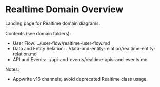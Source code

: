 # Realtime Domain Overview

Landing page for Realtime domain diagrams.

Contents (see domain folders):
- User Flow: ../user-flow/realtime-user-flow.md
- Data and Entity Relation: ../data-and-entity-relation/realtime-entity-relation.md
- API and Events: ../api-and-events/realtime-apis-and-events.md

Notes:
- Appwrite v16 channels; avoid deprecated Realtime class usage.


